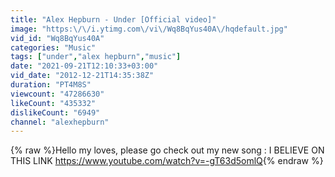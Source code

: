 ```yaml
---
title: "Alex Hepburn - Under [Official video]"
image: "https:\/\/i.ytimg.com\/vi\/Wq8BqYus40A\/hqdefault.jpg"
vid_id: "Wq8BqYus40A"
categories: "Music"
tags: ["under","alex hepburn","music"]
date: "2021-09-21T12:10:33+03:00"
vid_date: "2012-12-21T14:35:38Z"
duration: "PT4M8S"
viewcount: "47286630"
likeCount: "435332"
dislikeCount: "6949"
channel: "alexhepburn"
---
```

{% raw %}Hello my loves, please go check out my new song : I BELIEVE ON THIS LINK    <a rel="nofollow" target="blank" href="https://www.youtube.com/watch?v=-gT63d5omlQ">https://www.youtube.com/watch?v=-gT63d5omlQ</a>{% endraw %}
